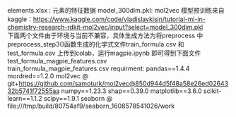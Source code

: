 elements.xlsx : 元素的特征数据
model_300dim.pkl: mol2vec 模型预训练来自kaggle：https://www.kaggle.com/code/vladislavkisin/tutorial-ml-in-chemistry-research-rdkit-mol2vec/input?select=model_300dim.pkl  
下面两个文件由于环境与当前不兼容，具体生成方法为将preprocess 中preprocess_step3()函数生成的化学式文件train_formula.csv 和 test_formula.csv 
上传到colab，运行magpie.ipynb 即可得到下面文件  
    test_formula_magpie_features.csv  
    train_formula_magpie_features.csv
requirment:
pandas==1.4.4
mordred==1.2.0
mol2vec @ git+https://github.com/samoturk/mol2vec@850d944d5f48a58e26ed0264332b5741f72555aa
numpy==1.23.3
shap==0.39.0
matplotlib==3.6.0
scikit-learn==1.1.2
scipy==1.9.1
seaborn @ file:///tmp/build/80754af9/seaborn_1608578541026/work
